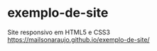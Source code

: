 # exemplo-de-site
Site responsivo em HTML5 e CSS3<br>
https://mailsonaraujo.github.io/exemplo-de-site/
